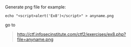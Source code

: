 Generate png file for example:

`echo "<script>alert('Ex8')</script>" > anyname.png`

go to
> http://ctf.infosecinstitute.com/ctf2/exercises/ex8.php?file=anyname.png